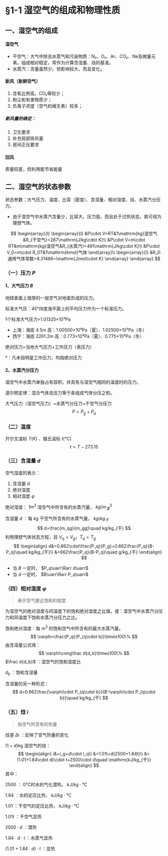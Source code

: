 # §1-1 湿空气的组成和物理性质

## 一、湿空气的组成

#### 湿空气

* 干空气：大气中除去水蒸气和污染物质：N₂、O₂、Ar、CO₂、Ne及微量元素。组成相对稳定，常作为计算含湿量、焓的基准。
* 水蒸汽：含量虽然少，但影响较大，而且变化。

#### 新风（新鲜空气）

1. 含氧比例高，CO₂等较少；
2. 粉尘和有害物质少；
3. 负离子浓度（空气的维生素）较多；

##### 新风量的确定：

1. 卫生要求
2. 补充局部排风量
3. 房间正压要求

#### 回风

质量较差，但利用能节省能量

## 二、湿空气的状态参数

状态参数：大气压力、温度、比容（密度）、含湿量、相对湿度、焓、水蒸汽分压力。

* 由于湿空气中水蒸汽含量少，比容大，压力低，而且处于过热状态，故可视为理想气体。

$$
\begin{array}{l}
	\begin{array}{l}
	&P\cdot V=RT&1\mathrm{kg}湿空气&R_{干空气}=287\mathrm{J/kg\cdot K}\\
	&P\cdot V=m\cdot RT&m\mathrm{kg}湿空气&R_{水蒸汽}=461\mathrm{J/kg\cdot K}\\
	&P\cdot V_0=m\cdot R_0T&1\mathrm{kmol}气体
	\end{array}\\
	\begin{array}{l}
	&R_0:通用气体常数=8.31466~\mathrm{J/mol\cdot K}
	\end{array}
\end{array}
$$

### （一）压力 $P$ 

#### 1、大气压力 $B$ 

地球表面上很厚的一层空气对地面形成的压力。

标准大气压：45°纬度海平面上的平均压力作为一个标准压力。

1个标准大气压力=1.01325×10⁵Pa

* 上海：海拔 4.5m 高：1.00500×10⁵Pa（夏）、1.02500×10⁵Pa（冬）
* 西宁：海拔 2261.2m 高：0.773×10⁵Pa（夏）、0.775×10⁵Pa（冬）

绝对压力=当地大气压力+工作压力（表压力）

*：凡未指明是工作压力，均指绝对压力

#### 2、水蒸汽分压力

湿空气中水蒸汽单独占有容积，并具有与湿空气相同的温度时的压力。

道尔顿定律：混合气体总压力等于各组成气体分压之和。

大气压力（湿空气压力）=水蒸气分压力+干空气分压力
$$
P=P_g+P_q
$$

### （二）温度

开尔文温标 $T(K)$ 、摄氏温标 $t(℃)$ 
$$
t=T-273.15
$$

### （三）含湿量 $d$ 

空气湿度的表示：

1. 含湿量 $d$ 
2. 绝对湿度
3. 相对湿度 $\varphi$ 

绝对湿度： $1m^3$ 湿空气中所含有的水蒸汽量， $kg/m^3_{湿}$ 

含湿量 $d$ ：每 $kg$ 干空气所含有的水蒸气量， $kg/kg_{干}$ 
$$
d=\frac{m_qg}{m_gg}\quad kg/kg_{干}
$$
利用理想气体状态方程，且 $V_q=V_g，T_q=T_g$ 
$$
\begin{align}
d&=0.662\cdot\frac{P_q}{P_g}=0.662\frac{P_q}{B-P_q}\quad kg/kg_{干}\\
&=662\frac{P_q}{B-P_q}\quad g/kg_{干}
\end{align}
$$

* 当 $B$ 一定时， $P_q\uarr\Rarr d\uarr$ 
* 当 $d$ 一定时， $B\uarr\Rarr P_q\uarr$ 

### （四）相对湿度 $\varphi$ 

> 表示空气接近饱和的程度

为湿空气的绝对湿度与同温度下的饱和绝对湿度之比值。或：湿空气中水蒸汽分压力和同温度下饱和水蒸汽分压力之比。

饱和绝对湿度：每 $m^3$ 的饱和空气中所含有的最大水蒸汽量。
$$
\varphi=\frac{P_q}{P_{q\cdot b}}\times100\%
$$
由含湿量公式得：
$$
\varphi\cong\frac d{d_b}\times100\%
$$
$\frac d{d_b}$ ：湿空气的饱和湿度比

$d_b$ ：饱和含湿量

含湿量的另一种形式：
$$
d=0.662\frac{\varphi\cdot P_{q\cdot b}}{B-\varphi\cdot P_{q\cdot b}}\quad kg/kg_{干}
$$

### （五）焓 $i$ 

> 指空气所含有的热量

焓差 $\Delta i$ ：反映了空气热量的变化

$(1+d)\mathrm{kg}$ 湿空气的焓：
$$
\begin{align}
i&=i_g+d\cdot I_q\\
&=1.01t+d(2500+1.84t)\\
&=(1.01+1.84\cdot d)\cdot t+2500\cdot d\quad \mathrm{kJ/kg_{干}}
\end{align}
$$
其中：

$2500$ ： 0℃时水的气化潜热， $kJ/kg\cdot℃$ 

$1.84$ ：水的定压比热， $kJ/kg\cdot℃$ 

$1.01$ ：干空气的定压比热， $kJ/kg\cdot℃$ 

$1.01t$ ：干空气显热

$2500\cdot d$ ：潜热

$1.84\cdot d\cdot t$ ：水蒸气显热

$(1.01+1.84\cdot d)\cdot t$ ：显热